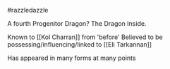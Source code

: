 #razzledazzle

A fourth Progenitor Dragon? The Dragon Inside.

Known to [[Kol Charran]] from 'before'
Believed to be possessing/influencing/linked to [[Eli Tarkannan]]

Has appeared in many forms at many points